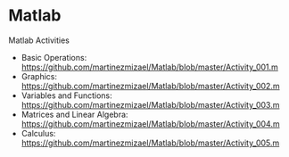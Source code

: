 # Matlab
Matlab Activities
* Basic Operations: https://github.com/martinezmizael/Matlab/blob/master/Activity_001.m
* Graphics: https://github.com/martinezmizael/Matlab/blob/master/Activity_002.m
* Variables and Functions: https://github.com/martinezmizael/Matlab/blob/master/Activity_003.m
* Matrices and Linear Algebra: https://github.com/martinezmizael/Matlab/blob/master/Activity_004.m
* Calculus: https://github.com/martinezmizael/Matlab/blob/master/Activity_005.m
